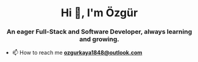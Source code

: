 <h1 align="center">Hi 👋, I'm Özgür</h1>
<h3 align="center">An eager Full-Stack and Software Developer, always learning and growing.</h3>

- 📫 How to reach me **ozgurkaya1848@outlook.com**

<br><br>
<p align="left">
</p>



